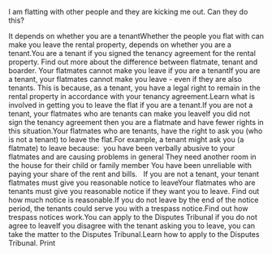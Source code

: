 I am flatting with other people and they are kicking me out. Can they do this?

It depends on whether you are a tenantWhether the people you flat with can make you leave the rental property, depends on whether you are a tenant.You are a tenant if you signed the tenancy agreement for the rental property. Find out more about the difference between flatmate, tenant and boarder. Your flatmates cannot make you leave if you are a tenantIf you are a tenant, your flatmates cannot make you leave - even if they are also tenants. This is because, as a tenant, you have a legal right to remain in the rental property in accordance with your tenancy agreement.Learn what is involved in getting you to leave the flat if you are a tenant.If you are not a tenant, your flatmates who are tenants can make you leaveIf you did not sign the tenancy agreement then you are a flatmate and have fewer rights in this situation.Your flatmates who are tenants, have the right to ask you (who is not a tenant) to leave the flat.For example, a tenant might ask you (a flatmate) to leave because:  you have been verbally abusive to your flatmates and are causing problems in general
They need another room in the house for their child or family member
You have been unreliable with paying your share of the rent and bills.  
If you are not a tenant, your tenant flatmates must give you reasonable notice to leaveYour flatmates who are tenants must give you reasonable notice if they want you to leave. Find out how much notice is reasonable.If you do not leave by the end of the notice period, the tenants could serve you with a trespass notice.Find out how trespass notices work.You can apply to the Disputes Tribunal if you do not agree to leaveIf you disagree with the tenant asking you to leave, you can take the matter to the Disputes Tribunal.Learn how to apply to the Disputes Tribunal.  Print 